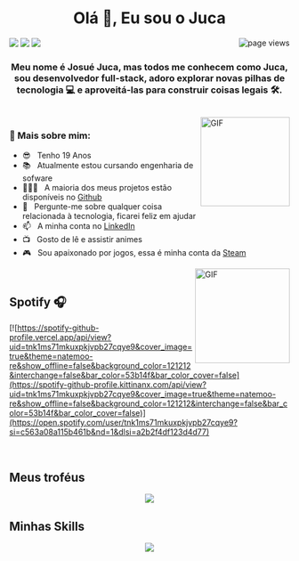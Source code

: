 <h1 align="center">Olá 👋, Eu sou o Juca</h1>
<a  href="https://github.com/josuejuca/"><img align="right" src="https://komarev.com/ghpvc/?username=josuejuca" alt="page views" /></a>
<a href="https://instagram.com/ojosuejuca" target="_blank"><img src="https://img.shields.io/badge/-Instagram-%23E4405F?style=for-the-badge&logo=instagram&logoColor=white" target="_blank"></a>
<a href="https://www.discordapp.com/users/732714469439832225" target="_blank"><img src="https://img.shields.io/badge/Discord-7289DA?style=for-the-badge&logo=discord&logoColor=white" target="_blank"></a> 
<a href = "mailto:josuejuca19@gmail.com"><img src="https://img.shields.io/badge/-Gmail-%23333?style=for-the-badge&logo=gmail&logoColor=white" target="_blank"></a>

<h3 align="center">Meu nome é Josué Juca, mas todos me conhecem como Juca, sou desenvolvedor full-stack, adoro explorar novas pilhas de tecnologia 💻 e aproveitá-las para construir coisas legais 🛠️.</h3>
</br>
<img align="right" alt="GIF" height="160px" src="https://media.giphy.com/media/du3J3cXyzhj75IOgvA/giphy.gif" />

### 🧐 Mais sobre mim:

- 😎 &nbsp; Tenho 19 Anos
- 📚 &nbsp; Atualmente estou cursando engenharia de sofware
- 👨🏻‍💻 &nbsp; A maioria dos meus projetos estão disponíveis no [Github](https://github.com/josuejuca?tab=repositories)
- 💬 &nbsp; Pergunte-me sobre qualquer coisa relacionada à tecnologia, ficarei feliz em ajudar
- 📫 &nbsp; A minha conta no [LinkedIn](https://www.linkedin.com/in/josuejuca/)
- 📺 &nbsp; Gosto de lê e assistir animes 
- 🎮 &nbsp; Sou apaixonado por jogos, essa é minha conta da [Steam](https://steamcommunity.com/id/josuejuca)

<img align="right" alt="GIF" height="170px" src="https://media.giphy.com/media/J5B1Y8QZnzXXbLQIBu/giphy.gif" />

</br>

## Spotify 🎧
[![https://spotify-github-profile.vercel.app/api/view?uid=tnk1ms71mkuxpkjvpb27cqye9&cover_image=true&theme=natemoo-re&show_offline=false&background_color=121212&interchange=false&bar_color=53b14f&bar_color_cover=false](https://spotify-github-profile.kittinanx.com/api/view?uid=tnk1ms71mkuxpkjvpb27cqye9&cover_image=true&theme=natemoo-re&show_offline=false&background_color=121212&interchange=false&bar_color=53b14f&bar_color_cover=false)](https://open.spotify.com/user/tnk1ms71mkuxpkjvpb27cqye9?si=c563a08a115b461b&nd=1&dlsi=a2b2f4df123d4d77)

</br>

## Meus troféus

<p align=center>
<img src="https://github-profile-trophy.vercel.app/?username=josuejuca&theme=juicyfresh&no-frame=true&row=1&&margin-w=20&no-bg=true"/>
</p>


## Minhas Skills

<p align="center">
    <a href="https://josuejuca.com">
        <img
            src="https://skillicons.dev/icons?i=git,html,css,sass,js,react,ts,python,fastapi,flask,php,mysql,vercel,netlify,vscode" />
    </a>
</p>
<br/>
